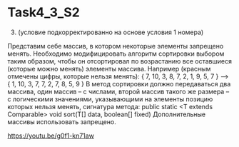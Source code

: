 # Task4_3_S2
3. (условие подкорректированно на основе условия 1 номера)

Представим себе массив, в котором некоторые элементы запрещено менять. 
Необходимо модифицировать алгоритм сортировки выбором таким образом, чтобы он отсортировал 
по возрастанию все оставшиеся (которые можно менять) элементы массива. 
Например (красным отмечены цифры, которые нельзя менять): { 7, 10, 3, 8, 7, 2, 1, 9, 5, 7 } –> { 1, 10, 3, 7, 7, 2, 7, 8, 5, 9 }
В метод сортировки должно передаваться два массива, один массив – с числами, второй массив такого же размера – с логическими значениями, 
указывающими на элементы позицию которых нельзя менять, сигнатура метода: public static <T extends Comparable<T>> void sort(T[] data, boolean[] fixed)
Дополнительные массивы использовать запрещено.

https://youtu.be/g0f1-kn71aw
